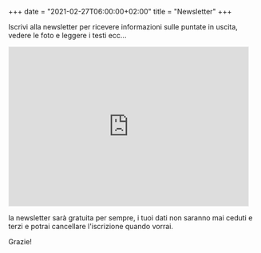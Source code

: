 +++
date = "2021-02-27T06:00:00+02:00"
title = "Newsletter"
+++

<!--

Iscriviti alla newsletter per ricevere informazioni sulle nuove puntate in uscita.

<form style="border:1px solid #ccc;padding:3px;text-align:center;" action="https://tinyletter.com/fotoradio" method="post" target="popupwindow" onsubmit="window.open('https://tinyletter.com/fotoradio', 'popupwindow', 'scrollbars=yes,width=800,height=600');return true"><p><label for="tlemail">Scrivi il tuo indirizzo email</label></p><p><input type="text" style="width:140px" name="email" id="tlemail" /></p><input type="hidden" value="1" name="embed"/><input type="submit" value="Iscriviti" /><p><a href="https://tinyletter.com" target="_blank">powered by TinyLetter</a></p></form>


-->

Iscrivi alla newsletter per ricevere informazioni sulle puntate in uscita, vedere le foto e leggere i testi ecc...

<iframe src="https://fotoradio.substack.com/embed" width="480" height="320" align="center" style="border:1px solid #EEE; background:white;" frameborder="0" scrolling="no"></iframe>

la newsletter sarà gratuita per sempre, i tuoi dati non saranno mai ceduti e terzi e potrai cancellare l'iscrizione quando vorrai.

Grazie!
